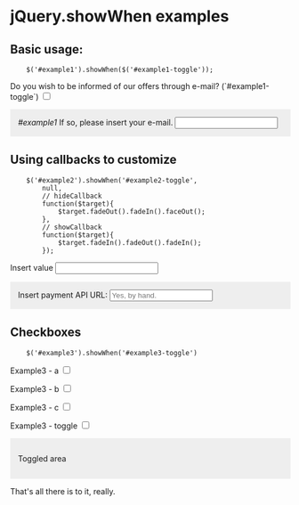 jQuery.showWhen examples
========================

Basic usage:
------------

        $('#example1').showWhen($('#example1-toggle'));

<div class="example1">

<p>
<label for="example1-toggle">Do you wish to be informed of our offers through e-mail? (`#example1-toggle`)</label>
<input type="checkbox" id="example1-toggle">
</p>

<div style="background-color: #eee; padding: 1em;" id="example1">
<i>#example1</i>
<label for="example1-input">If so, please insert your e-mail.</label>
<input type="text" id="example1-input" class="example1" />
</div>

</div>


Using callbacks to customize
----------------------------

        $('#example2').showWhen('#example2-toggle',
            null,
            // hideCallback
            function($target){
                $target.fadeOut().fadeIn().faceOut();
            },
            // showCallback
            function($target){
                $target.fadeIn().fadeOut().fadeIn();
            });


<p>
<label for="example2-toggle">Insert value</label>
<input type="text" id="example2-toggle" />
</p>

<div style="background-color: #eee; padding: 1em;" id="example2">
<label>Insert payment API URL:</label>
<input type="text" placeholder="Yes, by hand." />
</div>

Checkboxes
----------

        $('#example3').showWhen('#example3-toggle')

<p>
<label for="example3-a">Example3 - a</label>
<input type="checkbox" name="example3" id="example3-a" />
</p>
<p>
<label for="example3-b">Example3 - b</label>
<input type="checkbox" name="example3" id="example3-b" />
</p>
<p>
<label for="example3-c">Example3 - c</label>
<input type="checkbox" name="example3" id="example3-c" />
</p>
<p>
<label for="example3-toggle">Example3 - toggle</label>
<input type="checkbox" name="example3" id="example3-toggle" />
</p>
<div style="background: #eee; padding: 1em;" id="example3">
<p>Toggled area</p>
</div>

That's all there is to it, really.

